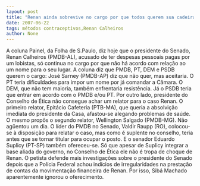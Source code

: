 ```yaml
---
layout: post
title: "Renan ainda sobrevive no cargo por que todos querem sua cadeira"
date: 2007-06-22
tags: métodos contraceptivos,Renan Calheiros
author: None
---
```

A coluna Painel, da Folha de S.Paulo, diz hoje que o presidente do Senado, Renan Calheiros (PMDB-AL), acusado de ter despesas pessoais pagas por um lobistas, s&oacute; continua no cargo por que n&atilde;o h&aacute; acordo com rela&ccedil;&atilde;o ao um nome para&nbsp;o seu lugar.
A coluna diz que PMDB, PT, DEM e PSDB querem o cargo: Jos&eacute; Sarney (PMDB-AP) diz que n&atilde;o quer, mas aceitaria.&nbsp;O PT teria dificuldades para impor um nome por j&aacute; comandar a&nbsp;C&acirc;mara.&nbsp;O DEM, que n&atilde;o tem maioria,&nbsp;tamb&eacute;m enfrentaria resist&ecirc;ncia. J&aacute; o PSDB teria que entrar em acordo com o PMDB e/ou PT.
Por outro lado, presidente do Conselho de &Eacute;tica n&atilde;o consegue achar um relator para o caso Renan. O primeiro relator, Epit&aacute;cio Cafeteria (PTB-MA), que queria a absolvi&ccedil;&atilde;o imediata do presidente da Casa, afastou-se alegando problemas de sa&uacute;de. O mesmo prop&ocirc;s o segundo relator, Wellington Salgado (PMDB-MG). N&atilde;o ag&uuml;entou um dia.
O&nbsp;l&iacute;der do PMDB no Senado, Valdir Raupp (RO), colocou-se &agrave; disposi&ccedil;&atilde;o para relatar o caso, mas&nbsp;como &eacute; suplente no conselho, teria antes que se tornar&nbsp;titular para ocupar o posto.
E o senador Eduardo Suplicy (PT-SP) tamb&eacute;m ofereceu-se. S&oacute; que apesar de Suplicy integrar a base aliada do governo, no Conselho de &Eacute;tica ele n&atilde;o &eacute;&nbsp;tropa de choque de Renan. O&nbsp;petista defende mais investiga&ccedil;&otilde;es sobre o presidente do Senado depois que a Pol&iacute;cia Federal achou ind&iacute;cios de irregularidades na presta&ccedil;&atilde;o de contas da movimenta&ccedil;&atilde;o financeira de Renan.&nbsp;Por isso, Sib&aacute; Machado aparentemente ignorou o oferecimento. 